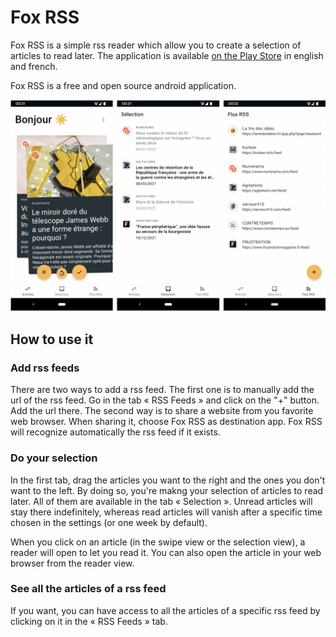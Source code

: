# Fox RSS

Fox RSS is a simple rss reader which allow you to create a selection of articles to read later. The application is available [on the Play Store](https://play.google.com/store/apps/details?id=com.pigeoff.rss) in english and french.

Fox RSS is a free and open source android application.

![Screenshots](assets/screenshots.png)

## How to use it

### Add rss feeds

There are two ways to add a rss feed. The first one is to manually add the url of the rss feed. Go in the tab « RSS Feeds » and click  on the "+" button. Add the url there. The second way is to share a website from you favorite web browser. When sharing it, choose Fox RSS as destination app. Fox RSS will recognize automatically the rss feed if it exists.

### Do your selection

In the first tab, drag the articles you want to the right and the ones you don't want to the left. By doing so, you're makng your selection of articles to read later. All of them are available in the tab « Selection ». Unread articles will stay there indefinitely, whereas read articles will vanish after a specific time chosen in the settings (or one week by default).

When you click on an article (in the swipe view or the selection view), a reader will open to let you read it. You can also open the article in your web browser from the reader view.

### See all the articles of a rss feed

If you want, you can have access to all the articles of a specific rss feed by clicking on it in the « RSS Feeds » tab.
